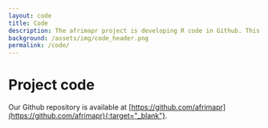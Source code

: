 ```yaml
---
layout: code
title: Code
description: The afrimapr project is developing R code in Github. This include a list of repositories for the project.
background: /assets/img/code_header.png
permalink: /code/
---
```


# Project code

Our Github repository is available at [https://github.com/afrimapr](https://github.com/afrimapr){:target="_blank"}.




